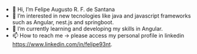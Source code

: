 - 👋 Hi, I’m Felipe Augusto R. F. de Santana
- 👀 I’m interested in new tecnologies like java and javascript frameworks such as Angular, nest.js and springboot.
- 🌱 I’m currently learning and developing my skills in Angular.
- 📫 How to reach me -> please access my personal profile in linkedin https://www.linkedin.com/in/felipe93nt.

<!---
felipe93nt/felipe93nt is a ✨ special ✨ repository because its `README.md` (this file) appears on your GitHub profile.
You can click the Preview link to take a look at your changes.
--->

